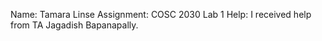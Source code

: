Name: Tamara Linse
Assignment: COSC 2030 Lab 1
Help:  I received help from TA Jagadish Bapanapally.
